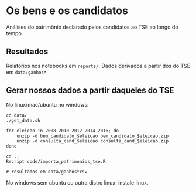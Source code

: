 # Os bens e os candidatos

Análises do patrimônio declarado pelos candidatos ao TSE ao longo do tempo.

## Resultados

Relatórios nos notebooks em `reports/`. Dados derivados a partir dos do TSE em `data/ganhos*`

## Gerar nossos dados a partir daqueles do TSE 

No linux/mac/ubuntu no windows: 

```
cd data/
./get_data.sh 

for eleicao in 2008 2010 2012 2014 2016; do 
    unzip -d bem_candidato_$eleicao bem_candidato_$eleicao.zip
    unzip -d consulta_cand_$eleicao consulta_cand_$eleicao.zip
done

cd ..
Rscript code/importa_patrimonios_tse.R

# resultados em data/ganhos*csv
```

No windows sem ubuntu ou outra distro linux: instale linux.
